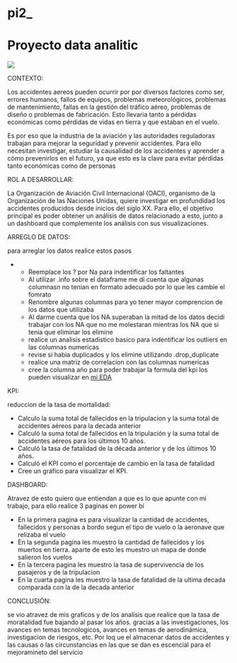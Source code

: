 # pi2_
# Proyecto data analitic
![](https://principia.es/wp-content/uploads/2020/05/SImulacion-numerica-sector-aeronautico-iStock-497848807-e1557919837219-1536x827.jpg)

CONTEXTO:

Los accidentes aereos pueden ocurrir por por diversos factores como ser, errores humanos, fallos de equipos, problemas meteorológicos, problemas de mantenimiento, fallas en la gestión del tráfico aéreo, problemas de diseño o problemas de fabricación. Esto llevaria tanto a pérdidas económicas como pérdidas de vidas en tierra y que estaban en el vuelo.

Es por eso que la industria de la aviación y las autoridades reguladoras trabajan para mejorar la seguridad y prevenir accidentes. Para ello necesitan investigar, estudiar la causalidad de los accidentes y aprender a cómo prevenirlos en el futuro, ya que esto es la clave para evitar pérdidas tanto económicas como de personas

ROL A DESARROLLAR:

La Organización de Aviación Civil Internacional (OACI), organismo de la Organización de las Naciones Unidas, quiere investigar en profundidad los accidentes producidos desde inicios del siglo XX. Para ello, el objetivo principal es poder obtener un análisis de datos relacionado a esto, junto a un dashboard que complemente los análisis con sus visualizaciones.

ARREGLO DE DATOS:

para arreglar los datos realice estos pasos
- * Reemplace los ? por Na para indentificar los faltantes
  * Al utilizar .info sobre el dataframe me di cuenta que algunas columnasn no tenian en formato adecuado por lo que les cambie el fomrato
  * Renombre algunas columnas para yo tener mayor comprencion de los datos que utilizaba
  * Al darme cuenta que los NA superaban la mitad de los datos decidi trabajar con los NA que no me molestaran mientras los NA que si tenia que eliminar los elimine
  * realice un analisis estadistico basico para indentificar los outliers en las columnas numericas
  * revise si habia duplicados y los elimine utilizando .drop_duplicate
  * realice una matriz de correlacion con las columnas numericas
  * cree la columna año para poder trabajar la formula del kpi
los pueden visualizar en [mi EDA](https://github.com/enzobaz99/pi2_/blob/main/EDA.ipynb)

KPI:



reduccion de la tasa de mortalidad:

  * Calculo la suma total de fallecidos en la tripulacion y la suma total de accidentes aéreos para la decada anterior
  * Calculó la suma total de fallecidos en la tripulación y la suma total de accidentes aéreos para los últimos 10 años.
  * Calculó la tasa de fatalidad de la década anterior y de los últimos 10 años.
  * Calculó el KPI como el porcentaje de cambio en la tasa de fatalidad
  * Cree un gráfico para visualizar el KPI.


DASHBOARD:

Atravez de esto quiero que entiendan a que es lo que apunte con mi trabajo, para ello realice 3 paginas en power bi

 * En la primera pagina es para visualizar la cantidad de accidentes, fallecidos y personas a bordo segun el tipo de vuelo o la aeronave que relizaba el vuelo
 * En la segunda pagina les muestro la cantidad de fallecidos y los muertos en tierra. aparte de esto les muestro un mapa de donde salieron los vuelos
 * En la tercera pagina les muestro la tasa de supervivencia de los pasajeros y de la tripulacion
 * En la cuarta pagina les muestro la tasa de fatalidad de la ultima decada comparada con la de la decada anterior

CONCLUSIÓN:

se vio atravez de mis graficos y de los analisis que realice que la tasa de moratalidad fue bajando al pasar los años. gracias a las investigaciones, los avances en temas tecnologicos, avances en temas de aerodinámica, investigacion de riesgos, etc.
Por loq ue el almacenar datos de accidentes y las causas o las circunstancias en las que se dan es escencial para el mejoramineto del servicio 
